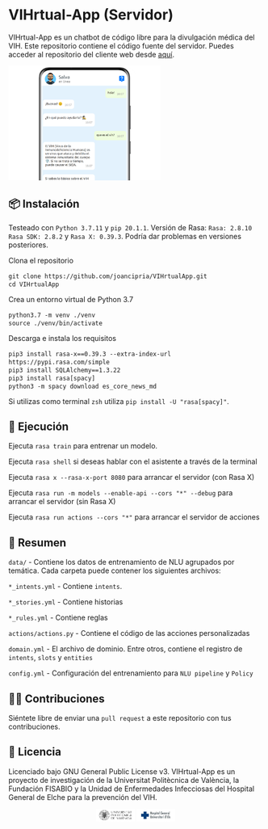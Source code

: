 # VIHrtual-App (Servidor)
VIHrtual-App es un chatbot de código libre para la divulgación médica del VIH. Este repositorio contiene el código fuente del servidor. Puedes acceder al repositorio del cliente web desde [aquí](https://github.com/joancipria/VIHrtualApp-app/).

<img style="width: 60%" title="a title" alt="Alt text" src="https://raw.githubusercontent.com/joancipria/VIHrtualApp-app/master/screenshot.png">

## 📦 Instalación
Testeado con `Python 3.7.11` y `pip 20.1.1`. Versión de Rasa: `Rasa: 2.8.10` `Rasa SDK: 2.8.2` y `Rasa X: 0.39.3`. Podría dar problemas en versiones posteriores.

Clona el repositorio
```
git clone https://github.com/joancipria/VIHrtualApp.git
cd VIHrtualApp
```
Crea un entorno virtual de Python 3.7
```
python3.7 -m venv ./venv
source ./venv/bin/activate
```

Descarga e instala los requisitos
```
pip3 install rasa-x==0.39.3 --extra-index-url https://pypi.rasa.com/simple
pip3 install SQLAlchemy==1.3.22
pip3 install rasa[spacy] 
python3 -m spacy download es_core_news_md
```

Si utilizas como terminal `zsh` utiliza `pip install -U "rasa[spacy]"`.

## 🤖 Ejecución

Ejecuta `rasa train` para entrenar un modelo.

Ejecuta `rasa shell` si deseas hablar con el asistente a través de la terminal

Ejecuta `rasa x --rasa-x-port 8080` para arrancar el servidor (con Rasa X)

Ejecuta `rasa run -m models --enable-api --cors "*" --debug` para arrancar el servidor (sin Rasa X)

Ejecuta `rasa run actions --cors "*"` para arrancar el servidor de acciones

## 🤔 Resumen

`data/` - Contiene los datos de entrenamiento de NLU agrupados por temática. Cada carpeta puede contener los siguientes archivos:

`*_intents.yml` - Contiene `intents`.

`*_stories.yml` - Contiene historias

`*_rules.yml` - Contiene reglas

`actions/actions.py` - Contiene el código de las acciones personalizadas

`domain.yml` - El archivo de dominio. Entre otros, contiene el registro de `intents`, `slots` y `entities`

`config.yml` - Configuración del entrenamiento para `NLU pipeline` y `Policy` 

## 👨‍💻 Contribuciones
Siéntete libre de enviar una `pull request` a este repositorio con tus contribuciones.

## 📜 Licencia
Licenciado bajo GNU General Public License v3. VIHrtual-App es un proyecto de investigación de la Universitat Politècnica de València, la Fundación FISABIO y la Unidad de Enfermedades Infecciosas del Hospital General de Elche para la prevención del VIH.
<div align="center">
<img style="width: 15%" title="a title" alt="Alt text" src="https://raw.githubusercontent.com/joancipria/VIHrtualApp-app/master/static/img/logos/upv.jpg">
<img style="width: 15%" title="a title" alt="Alt text" src="https://raw.githubusercontent.com/joancipria/VIHrtualApp-app/master/static/img/logos/elche.jpg">
</div>